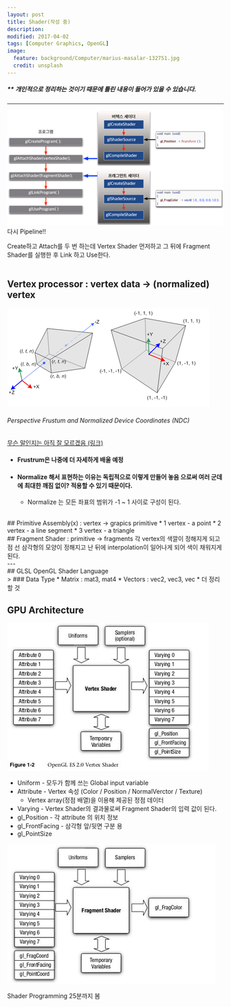 ```yaml
---
layout: post
title: Shader(작성 중)
description:
modified: 2017-04-02
tags: [Computer Graphics, OpenGL]
image:
  feature: background/Computer/marius-masalar-132751.jpg
  credit: unsplash
---
```

##### ** 개인적으로 정리하는 것이기 때문에 틀린 내용이 들어가 있을 수 있습니다.
---

![](/images\CG\arch.jpg)
다시 Pipeline!!

Create하고 Attach를 두 번 하는데 Vertex Shader 먼저하고 그 뒤에 Fragment Shader를 실행한 후 Link 하고 Use한다.
<br />
<br />
## Vertex processor : vertex data -> (normalized) vertex
![](/images/CG/gl_projectionmatrix01.png)
###### Perspective Frustum and Normalized Device Coordinates (NDC)
[무슨 말인지는 아직 잘 모르겠음 (링크) ](http://www.songho.ca/opengl/gl_projectionmatrix.html)

* #### Frustrum은 나중에 더 자세하게 배울 예정
* #### Normalize 해서 표현하는 이유는 독립적으로 이렇게 만들어 놓음 으로써  여러 군데에 최대한 깨짐 없이? 적용할 수 있기 때문이다.
    * Normalize 는 모든 좌표의 범위가 -1 ~ 1 사이로 구성이 된다.

<br />
## Primitive Assembly(x) : vertex -> grapics primitive
* 1 vertex - a point
* 2 vertex - a line segment
* 3 vertex - a triangle

<br />
## Fragment Shader : primitive -> fragments
 각 vertex의 색깔이 정해지게 되고 점 선 삼각형의 모양이 정해지고 난 뒤에 interpolation이 일어나게 되어 색이 채워지게 된다.

<br />
---

<br />
## GLSL
OpenGL Shader Language
<br />
> ### Data Type
* Matrix : mat3, mat4
* Vectors : vec2, vec3, vec
* 더 정리할 것


## GPU Architecture
![Vertex Shader](/images/CG/vertex_shader.jpg)
- Uniform - 모두가 함께 쓰는 Global input variable
- Attribute - Vertex 속성 (Color / Position / NormalVerctor / Texture)
    - Vertex array(정점 배열)을 이용해 제공된 정점 데이터
- Varying - Vertex Shader의 결과물로써 Fragment Shader의 입력 값이 된다.
- gl_Position - 각 attribute 의 위치 정보
- gl_FrontFacing - 삼각형 앞/뒷면 구분 용
- gl_PointSize

![Fragment Shader](/images/CG/fragment_shader.jpg)


Shader Programming 25분까지 봄
